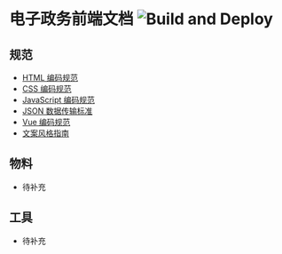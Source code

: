 # 电子政务前端文档 ![Build and Deploy](https://github.com/EG-FE/Document/workflows/Build%20and%20Deploy/badge.svg)

## 规范

* [HTML 编码规范](https://fe.const.team/standard/HTML.html)
* [CSS 编码规范](https://fe.const.team/standard/CSS.html)
* [JavaScript 编码规范](https://fe.const.team/standard/JavaScript.html)
* [JSON 数据传输标准](https://fe.const.team/standard/JSON.html)
* [Vue 编码规范](https://fe.const.team/standard/VUE.html)
* [ 文案风格指南](https://fe.const.team/standard/CopyWriter.html)

## 物料

* 待补充

## 工具

* 待补充

